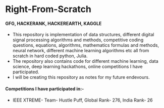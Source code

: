 # Right-From-Scratch 

#### GFG, HACKERANK, HACKEREARTH, KAGGLE

- This repository is implementation of data structures, different digital signal processing algorithms and methods, competitive coding questions, equations, algorithms, mathematics formulas and methods, neural network, different machine learning algorithms etc all from scratch in hard coded python, Julia.
- The repository also contains code for different machine learning, data science, deep learning hackathons, online competitions I have participated.   
- I will be creating this repository as notes for my future endevours.

#### Competitions I have participated in:- 
- IEEE XTREME- Team- Hustle Puff, Global Rank- 276, India Rank- 26
